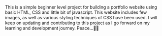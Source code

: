 This is a simple beginner level project for building a portfolio website using basic HTML, CSS and little bit of javascript. This website includes few images, as well as various styling techniques of CSS have been used. 
I will keep on updating and contributing to this project as I go forward on my learning and development journey.
Peace...✌🏻
